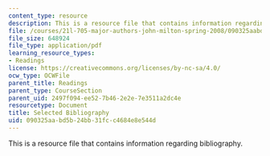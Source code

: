 ```yaml
---
content_type: resource
description: This is a resource file that contains information regarding bibliography.
file: /courses/21l-705-major-authors-john-milton-spring-2008/090325aabd5b24bb31fcc4684e8e544d_MIT21L_705S08_bibliogr.pdf
file_size: 648924
file_type: application/pdf
learning_resource_types:
- Readings
license: https://creativecommons.org/licenses/by-nc-sa/4.0/
ocw_type: OCWFile
parent_title: Readings
parent_type: CourseSection
parent_uid: 2497f094-ee52-7b46-2e2e-7e3511a2dc4e
resourcetype: Document
title: Selected Bibliography
uid: 090325aa-bd5b-24bb-31fc-c4684e8e544d
---
```

This is a resource file that contains information regarding bibliography.